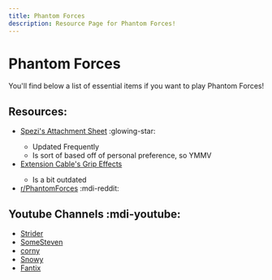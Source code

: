 ```yaml
---
title: Phantom Forces
description: Resource Page for Phantom Forces!
---
```


# **Phantom Forces**

You'll find below a list of essential items if you want to play Phantom Forces!

## Resources:

- [Spezi's Attachment Sheet](https://docs.google.com/spreadsheets/d/1dlWL4NQ0J0wrUJyrlmRMmmG9msarkuZtXOoI5ADLyP4/edit?gid=1214029714#gid=1214029714) :glowing-star: <tooltip><ul><li>Updated Frequently</li><li>Is sort of based off of personal preference, so YMMV</li></ul></tooltip>
- [Extension Cable's Grip Effects](https://docs.google.com/document/d/1c8S25U19h2UOVM2FBt_wfJt-q-yU0k5gu6baL9dzMCw/edit) <tooltip><ul><li>Is a bit outdated</li></ul></tooltip>
- [r/PhantomForces](https://www.reddit.com/r/PhantomForces/) :mdi-reddit:

## Youtube Channels :mdi-youtube:
- [Strider](https://www.youtube.com/@StriderPF)
- [SomeSteven](https://www.youtube.com/@SomeSteven)
- [corny](https://www.youtube.com/@cornycob)
- [Snowy](https://www.youtube.com/@SnowyPF)
- [Fantix](https://www.youtube.com/@FantixYT)
